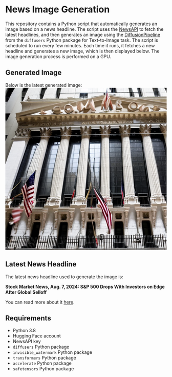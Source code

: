 # News Image Generation
This repository contains a Python script that automatically generates an image based on a news headline. The script uses the [NewsAPI](https://newsapi.org/) to fetch the latest headlines, and then generates an image using the [DiffusionPipeline](https://github.com/huggingface/diffusers) from the `diffusers` Python package for Text-to-Image task.
The script is scheduled to run every few minutes. Each time it runs, it fetches a new headline and generates a new image, which is then displayed below. The image generation process is performed on a GPU.

## Generated Image
Below is the latest generated image:
![Generated Image](image.png)

## Latest News Headline
The latest news headline used to generate the image is:

**Stock Market News, Aug. 7, 2024: S&P 500 Drops With Investors on Edge After Global Selloff**

You can read more about it [here](https://news.google.com/rss/articles/CBMijAFBVV95cUxQVUY4VmlYMFlBcDhQU1UyVTlkckFRTnVENXdKbThhMG41WHR2cmZRajItRFhEWDJBYVFwZEVqNG1mS0UwdVhGaENUdmt3ZFpWUXQyMzRxZ0NKdWpydHI3RHNVOG01Tk9xc2E4ZllBeGUtdFlDUW52bmxNcU1ReDNoTGpjM3BRY1NHNFdPWA?oc=5).

## Requirements
- Python 3.8
- Hugging Face account
- NewsAPI key
- `diffusers` Python package
- `invisible_watermark` Python package
- `transformers` Python package
- `accelerate` Python package
- `safetensors` Python package
